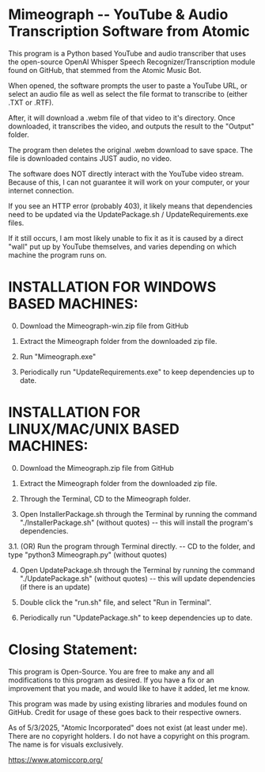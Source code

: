 Mimeograph -- YouTube & Audio Transcription Software from Atomic
=================================================================

This program is a Python based YouTube and audio transcriber that uses the open-source OpenAI Whisper Speech Recognizer/Transcription module found on GitHub, that stemmed from the Atomic Music Bot.

When opened, the software prompts the user to paste a YouTube URL, or select an audio file as well as select the file format to transcribe to (either .TXT or .RTF). 

After, it will download a .webm file of that video to it's directory. Once downloaded, it transcribes the video, and outputs the result to the "Output" folder. 

The program then deletes the original .webm download to save space. The file is downloaded contains JUST audio, no video.

The software does NOT directly interact with the YouTube video stream. Because of this, I can not guarantee it will work on your computer, or your internet connection.

If you see an HTTP error (probably 403), it likely means that dependencies need to be updated via the UpdatePackage.sh / UpdateRequirements.exe files.

If it still occurs, I am most likely unable to fix it as it is caused by a direct "wall" put up by YouTube themselves, and varies depending on which machine the program runs on.



INSTALLATION FOR WINDOWS BASED MACHINES:
===============

0. Download the Mimeograph-win.zip file from GitHub

1. Extract the Mimeograph folder from the downloaded zip file.

2. Run "Mimeograph.exe"

3. Periodically run "UpdateRequirements.exe" to keep dependencies up to date.


INSTALLATION FOR LINUX/MAC/UNIX BASED MACHINES:
==================================

0. Download the Mimeograph.zip file from GitHub

1. Extract the Mimeograph folder from the downloaded zip file.

2. Through the Terminal, CD to the Mimeograph folder.

3. Open InstallerPackage.sh through the Terminal by running the command "./InstallerPackage.sh" (without quotes) -- this will install the program's dependencies.

3.1. (OR) Run the program through Terminal directly. -- CD to the folder, and type "python3 Mimeograph.py" (without quotes)

4. Open UpdatePackage.sh through the Terminal by running the command "./UpdatePackage.sh" (without quotes) -- this will update dependencies (if there is an update)

5. Double click the "run.sh" file, and select "Run in Terminal".

6. Periodically run "UpdatePackage.sh" to keep dependencies up to date.


Closing Statement:
============

This program is Open-Source. You are free to make any and all modifications to this program as desired. If you have a fix or an improvement that you made, and would like to have it added, let me know.

This program was made by using existing libraries and modules found on GitHub. Credit for usage of these goes back to their respective owners.

As of 5/3/2025, "Atomic Incorporated" does not exist (at least under me). There are no copyright holders. I do not have a copyright on this program. The name is for visuals exclusively.

https://www.atomiccorp.org/
